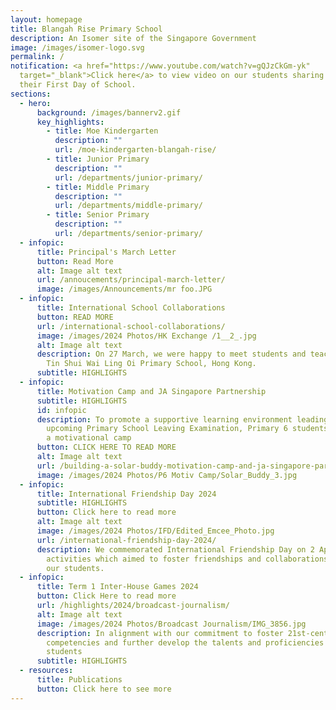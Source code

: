 ```yaml
---
layout: homepage
title: Blangah Rise Primary School
description: An Isomer site of the Singapore Government
image: /images/isomer-logo.svg
permalink: /
notification: <a href="https://www.youtube.com/watch?v=gQJzCkGm-yk"
  target="_blank">Click here</a> to view video on our students sharing about
  their First Day of School.
sections:
  - hero:
      background: /images/bannerv2.gif
      key_highlights:
        - title: Moe Kindergarten
          description: ""
          url: /moe-kindergarten-blangah-rise/
        - title: Junior Primary
          description: ""
          url: /departments/junior-primary/
        - title: Middle Primary
          description: ""
          url: /departments/middle-primary/
        - title: Senior Primary
          description: ""
          url: /departments/senior-primary/
  - infopic:
      title: Principal's March Letter
      button: Read More
      alt: Image alt text
      url: /annoucements/principal-march-letter/
      image: /images/Announcements/mr foo.JPG
  - infopic:
      title: International School Collaborations
      button: READ MORE
      url: /international-school-collaborations/
      image: /images/2024 Photos/HK Exchange /1__2_.jpg
      alt: Image alt text
      description: On 27 March, we were happy to meet students and teachers from S.K.H
        Tin Shui Wai Ling Oi Primary School, Hong Kong.
      subtitle: HIGHLIGHTS
  - infopic:
      title: Motivation Camp and JA Singapore Partnership
      subtitle: HIGHLIGHTS
      id: infopic
      description: To promote a supportive learning environment leading up to the
        upcoming Primary School Leaving Examination, Primary 6 students attended
        a motivational camp
      button: CLICK HERE TO READ MORE
      alt: Image alt text
      url: /building-a-solar-buddy-motivation-camp-and-ja-singapore-partnership/
      image: /images/2024 Photos/P6 Motiv Camp/Solar_Buddy_3.jpg
  - infopic:
      title: International Friendship Day 2024
      subtitle: HIGHLIGHTS
      button: Click here to read more
      alt: Image alt text
      image: /images/2024 Photos/IFD/Edited_Emcee_Photo.jpg
      url: /international-friendship-day-2024/
      description: We commemorated International Friendship Day on 2 April. There were
        activities which aimed to foster friendships and collaborations amongst
        our students.
  - infopic:
      title: Term 1 Inter-House Games 2024
      button: Click Here to read more
      url: /highlights/2024/broadcast-journalism/
      alt: Image alt text
      image: /images/2024 Photos/Broadcast Journalism/IMG_3856.jpg
      description: In alignment with our commitment to foster 21st-century
        competencies and further develop the talents and proficiencies of our
        students
      subtitle: HIGHLIGHTS
  - resources:
      title: Publications
      button: Click here to see more
---
```


